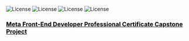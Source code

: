 ![License](https://img.shields.io/static/v1?label=Language&message=JavaScript&color=yellow)
![License](https://img.shields.io/static/v1?label=Library&message=React.js&color=red)
![License](https://img.shields.io/static/v1?label=Language&message=HTML5&color=orange) 
![License](https://img.shields.io/static/v1?label=Language&message=CSS3&color=blue)

### <a href="https://jonathanschimpf.github.io/front-end-capstone-meta-x-coursera/" style="color: black; text-decoration: underline;;">Meta Front-End Developer Professional Certificate Capstone Project</a>
